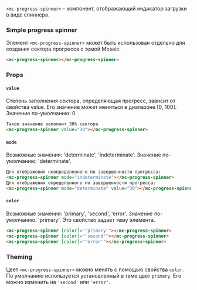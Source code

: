 `<mc-progress-spinner>` - компонент, отображающий индикатор загрузки в виде спиннера.

### Simple progress spinner

Элемент `<mc-progress-spinner>` может быть использован отдельно для создания сектора прогресса с темой Mosaic.

```html
<mc-progress-spinner></mc-progress-spinner>
```
<!-- example(progress-spinner-overview) -->

### Props

#### `value`
Степень заполнения сектора, определяющая прогресс, зависит от свойства value. 
Его значение может меняться в диапазоне [0, 100].
Значение по-умолчанию: 0

```html
Такое значение заполнит 30% сектора
<mc-progress-spinner value="30"></mc-progress-spinner>
```

#### `mode`
Возможные значения: 'determinate', 'indeterminate'.
Значение по-умолчанию: 'determinate'.

```html
Для отображения неопределенного по завершенности прогресса:
<mc-progress-spinner mode="indeterminate"></mc-progress-spinner>
Для отображения определенного по завершенности прогресса:
<mc-progress-spinner mode="determinate" value="30"></mc-progress-spinner>
```
<!-- example(progress-spinner-indeterminate) -->

#### `color`
Возможные значения: 'primary', 'second', 'error'.
Значение по-умолчанию: 'primary'.
Это свойство задает тему элемента.

```html
<mc-progress-spinner [color]="'primary'"></mc-progress-spinner>
<mc-progress-spinner [color]="'second'"></mc-progress-spinner>
<mc-progress-spinner [color]="'error'"></mc-progress-spinner>
```

### Theming
Цвет `<mc-progress-spinner>` можно менять с помощью свойства `color`. 
По умолчанию используется установленный в теме цвет `primary`. Его можно изменить на `'second'` или `'error'`.
